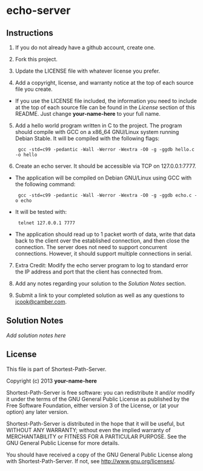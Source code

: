echo-server
===========

Instructions
------------

1. If you do not already have a github account, create one.

2. Fork this project.

3. Update the LICENSE file with whatever license you prefer.

4. Add a copyright, license, and warranty notice at the top of each source file
   you create.

 * If you use the LICENSE file included, the information you need to include at
   the top of each source file can be found in the *License* section of this
   README. Just change __your-name-here__ to your full name.

5. Add a hello world program written in C to the project. The program should
   compile with GCC on a x86\_64 GNU/Linux system running Debian Stable. It
   will be compiled with the following flags:

        gcc -std=c99 -pedantic -Wall -Werror -Wextra -O0 -g -ggdb hello.c -o hello

6. Create an echo server.  It should be accessible via TCP on 127.0.0.1:7777.

 * The application will be compiled on Debian GNU/Linux using GCC with the
   following command:

        gcc -std=c99 -pedantic -Wall -Werror -Wextra -O0 -g -ggdb echo.c -o echo

 * It will be tested with:

        telnet 127.0.0.1 7777

 * The application should read up to 1 packet worth of data, write that data
   back to the client over the established connection, and then close the
   connection.  The server does not need to support concurrent connections.
   However, it should support multiple connections in serial.

7. Extra Credit: Modify the echo server program to log to standard error the IP
   address and port that the client has connected from.

8. Add any notes regarding your solution to the *Solution Notes* section.

9. Submit a link to your completed solution as well as any questions to
   <jcook@camber.com>.


Solution Notes
--------------

*Add solution notes here*


License
-------

This file is part of Shortest-Path-Server.

Copyright (c) 2013 __your-name-here__

Shortest-Path-Server is free software: you can redistribute it and/or modify it
under the terms of the GNU General Public License as published by the Free
Software Foundation, either version 3 of the License, or (at your option) any
later version.

Shortest-Path-Server is distributed in the hope that it will be useful, but
WITHOUT ANY WARRANTY; without even the implied warranty of MERCHANTABILITY or
FITNESS FOR A PARTICULAR PURPOSE.  See the GNU General Public License for more
details.

You should have received a copy of the GNU General Public License along with
Shortest-Path-Server.  If not, see <http://www.gnu.org/licenses/>.

